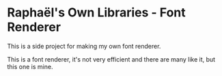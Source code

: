 # Raphaël's Own Libraries - Font Renderer

This is a side project for making my own font renderer.

This is a font renderer, it's not very efficient and there are many like it, but this one is mine.

